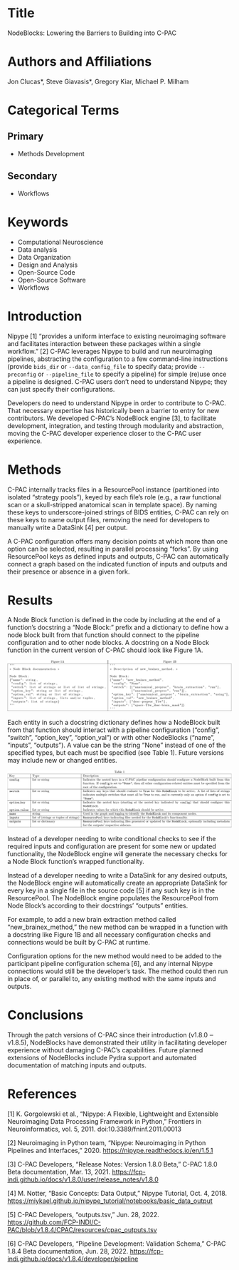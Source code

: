 # Title

NodeBlocks: Lowering the Barriers to Building into C-PAC

# Authors and Affiliations

Jon Clucas*, Steve Giavasis*, Gregory Kiar, Michael P. Milham

# Categorical Terms

## Primary

- Methods Development

## Secondary

- Workflows

# Keywords

- Computational Neuroscience
- Data analysis
- Data Organization
- Design and Analysis
- Open-Source Code
- Open-Source Software
- Workflows

# Introduction

Nipype [1] “provides a uniform interface to existing neuroimaging software and facilitates interaction between these packages within a single workflow.” [2] C-PAC leverages Nipype to build and run neuroimaging pipelines, abstracting the configuration to a few command-line instructions (provide `bids_dir` or `--data_config_file` to specify data; provide `--preconfig` or `--pipeline_file` to specify a pipeline) for simple (re)use once a pipeline is designed. C-PAC users don’t need to understand Nipype; they can just specify their configurations.

Developers do need to understand Nipype in order to contribute to C-PAC. That necessary expertise has historically been a barrier to entry for new contributors. We developed C-PAC’s NodeBlock engine [3], to facilitate development, integration, and testing through modularity and abstraction, moving the C-PAC developer experience closer to the C-PAC user experience.

# Methods

C-PAC internally tracks files in a ResourcePool instance (partitioned into isolated “strategy pools”), keyed by each file’s role (e.g., a raw functional scan or a skull-stripped anatomical scan in template space). By naming these keys to underscore-joined strings of BIDS entities, C-PAC can rely on these keys to name output files, removing the need for developers to manually write a DataSink [4] per output.

A C-PAC configuration offers many decision points at which more than one option can be selected, resulting in parallel processing “forks”. By using ResourcePool keys as defined inputs and outputs, C-PAC can automatically connect a graph based on the indicated function of inputs and outputs and their presence or absence in a given fork.

# Results

A Node Block function is defined in the code by including at the end of a function’s docstring a “Node Block:” prefix and a dictionary to define how a node block built from that function should connect to the pipeline configuration and to other node blocks. A docstring on a Node Block function in the current version of C-PAC should look like Figure 1A.

![Figure 1](./figures/figure1.png)

Each entity in such a docstring dictionary defines how a NodeBlock built from that function should interact with a pipeline configuration (“config”, “switch”, “option_key”, “option_val”) or with other NodeBlocks (“name”, “inputs”, “outputs”). A value can be the string “None” instead of one of the specified types, but each must be specified (see Table 1). Future versions may include new or changed entities.

![Table 1](./figures/table1.png)

Instead of a developer needing to write conditional checks to see if the required inputs and configuration are present for some new or updated functionality, the NodeBlock engine will generate the necessary checks for a Node Block function’s wrapped functionality.

Instead of a developer needing to write a DataSink for any desired outputs, the NodeBlock engine will automatically create an appropriate DataSink for every key in a single file in the source code [5] if any such key is in the ResourcePool. The NodeBlock engine populates the ResourcePool from Node Block’s according to their docstrings’ “outputs” entities.

For example, to add a new brain extraction method called “new_brainex_method,” the new method can be wrapped in a function with a docstring like Figure 1B and all necessary configuration checks and connections would be built by C-PAC at runtime.

Configuration options for the new method would need to be added to the participant pipeline configuration schema [6], and any internal Nipype connections would still be the developer’s task. The method could then run in place of, or parallel to, any existing method with the same inputs and outputs.

# Conclusions

Through the patch versions of C-PAC since their introduction (v1.8.0 ‒ v1.8.5), NodeBlocks have demonstrated their utility in facilitating developer experience without damaging C-PAC’s capabilities. Future planned extensions of NodeBlocks include Pydra support and automated documentation of matching inputs and outputs.

# References

[1]	K. Gorgolewski et al., “Nipype: A Flexible, Lightweight and Extensible Neuroimaging Data Processing Framework in Python,” Frontiers in Neuroinformatics, vol. 5, 2011. doi:10.3389/fninf.2011.00013

[2]	Neuroimaging in Python team, “Nipype: Neuroimaging in Python Pipelines and Interfaces,” 2020. https://nipype.readthedocs.io/en/1.5.1

[3]	C-PAC Developers, “Release Notes: Version 1.8.0 Beta,” C-PAC 1.8.0 Beta documentation, Mar. 13, 2021. https://fcp-indi.github.io/docs/v1.8.0/user/release_notes/v1.8.0

[4]	M. Notter, “Basic Concepts: Data Output,” Nipype Tutorial, Oct. 4, 2018. https://miykael.github.io/nipype_tutorial/notebooks/basic_data_output

[5]	C-PAC Developers, “outputs.tsv,” Jun. 28, 2022. https://github.com/FCP-INDI/C-PAC/blob/v1.8.4/CPAC/resources/cpac_outputs.tsv

[6]	C-PAC Developers, “Pipeline Development: Validation Schema,” C-PAC 1.8.4 Beta documentation, Jun. 28, 2022. https://fcp-indi.github.io/docs/v1.8.4/developer/pipeline
